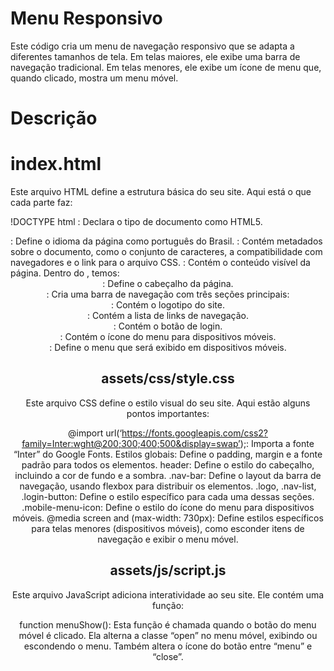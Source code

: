 # Menu Responsivo
Este código cria um menu de navegação responsivo que se adapta a diferentes tamanhos de tela. Em telas maiores, ele exibe uma barra de navegação tradicional. Em telas menores, ele exibe um ícone de menu que, quando clicado, mostra um menu móvel.

# Descrição
# index.html
Este arquivo HTML define a estrutura básica do seu site. Aqui está o que cada parte faz:

!DOCTYPE html : Declara o tipo de documento como HTML5.
<html lang=“pt-br”>: Define o idioma da página como português do Brasil.
<head>: Contém metadados sobre o documento, como o conjunto de caracteres, a compatibilidade com navegadores e o link para o arquivo CSS.
<body>: Contém o conteúdo visível da página.
Dentro do <body>, temos:

<header>: Define o cabeçalho da página.
<nav class=“nav-bar”>: Cria uma barra de navegação com três seções principais:
<div class=“logo”>: Contém o logotipo do site.
<div class=“nav-list”>: Contém a lista de links de navegação.
<div class=“login-button”>: Contém o botão de login.
<div class=“mobile-menu-icon”>: Contém o ícone do menu para dispositivos móveis.
<div class=“mobile-menu”>: Define o menu que será exibido em dispositivos móveis.
  
# assets/css/style.css
Este arquivo CSS define o estilo visual do seu site. Aqui estão alguns pontos importantes:

@import url(‘https://fonts.googleapis.com/css2?family=Inter:wght@200;300;400;500&display=swap’);: Importa a fonte “Inter” do Google Fonts.
Estilos globais: Define o padding, margin e a fonte padrão para todos os elementos.
header: Define o estilo do cabeçalho, incluindo a cor de fundo e a sombra.
.nav-bar: Define o layout da barra de navegação, usando flexbox para distribuir os elementos.
.logo, .nav-list, .login-button: Define o estilo específico para cada uma dessas seções.
.mobile-menu-icon: Define o estilo do ícone do menu para dispositivos móveis.
@media screen and (max-width: 730px): Define estilos específicos para telas menores (dispositivos móveis), como esconder itens de navegação e exibir o menu móvel.

# assets/js/script.js
Este arquivo JavaScript adiciona interatividade ao seu site. Ele contém uma função:

function menuShow(): Esta função é chamada quando o botão do menu móvel é clicado. Ela alterna a classe “open” no menu móvel, exibindo ou escondendo o menu. Também altera o ícone do botão entre “menu” e “close”.
